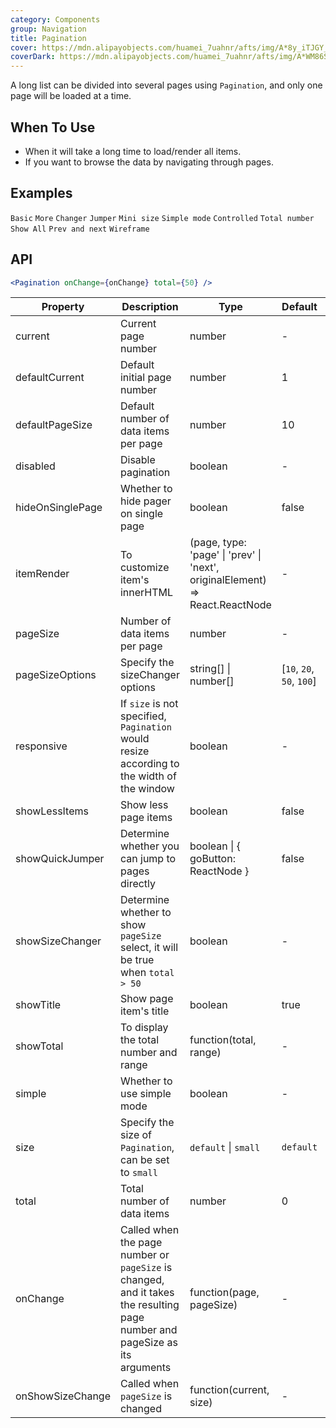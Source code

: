 ```yaml
---
category: Components
group: Navigation
title: Pagination
cover: https://mdn.alipayobjects.com/huamei_7uahnr/afts/img/A*8y_iTJGY_aUAAAAAAAAAAAAADrJ8AQ/original
coverDark: https://mdn.alipayobjects.com/huamei_7uahnr/afts/img/A*WM86SrBC8TsAAAAAAAAAAAAADrJ8AQ/original
---
```


A long list can be divided into several pages using `Pagination`, and only one page will be loaded at a time.

## When To Use

- When it will take a long time to load/render all items.
- If you want to browse the data by navigating through pages.

## Examples

<!-- prettier-ignore -->
<code src="./demo/basic.tsx">Basic</code>
<code src="./demo/more.tsx">More</code>
<code src="./demo/changer.tsx">Changer</code>
<code src="./demo/jump.tsx">Jumper</code>
<code src="./demo/mini.tsx">Mini size</code>
<code src="./demo/simple.tsx">Simple mode</code>
<code src="./demo/controlled.tsx">Controlled</code>
<code src="./demo/total.tsx">Total number</code>
<code src="./demo/all.tsx">Show All</code>
<code src="./demo/itemRender.tsx">Prev and next</code>
<code src="./demo/wireframe.tsx" debug>Wireframe</code>

## API

```jsx
<Pagination onChange={onChange} total={50} />
```

| Property         | Description                                                                                                                | Type                                                                         | Default                    | Version |
| ---------------- | -------------------------------------------------------------------------------------------------------------------------- | ---------------------------------------------------------------------------- | -------------------------- | ------- |
| current          | Current page number                                                                                                        | number                                                                       | -                          |         |
| defaultCurrent   | Default initial page number                                                                                                | number                                                                       | 1                          |         |
| defaultPageSize  | Default number of data items per page                                                                                      | number                                                                       | 10                         |         |
| disabled         | Disable pagination                                                                                                         | boolean                                                                      | -                          |         |
| hideOnSinglePage | Whether to hide pager on single page                                                                                       | boolean                                                                      | false                      |         |
| itemRender       | To customize item's innerHTML                                                                                              | (page, type: 'page' \| 'prev' \| 'next', originalElement) => React.ReactNode | -                          |         |
| pageSize         | Number of data items per page                                                                                              | number                                                                       | -                          |         |
| pageSizeOptions  | Specify the sizeChanger options                                                                                            | string\[] \| number\[]                                                       | \[`10`, `20`, `50`, `100`] |         |
| responsive       | If `size` is not specified, `Pagination` would resize according to the width of the window                                 | boolean                                                                      | -                          |         |
| showLessItems    | Show less page items                                                                                                       | boolean                                                                      | false                      |         |
| showQuickJumper  | Determine whether you can jump to pages directly                                                                           | boolean \| { goButton: ReactNode }                                           | false                      |         |
| showSizeChanger  | Determine whether to show `pageSize` select, it will be true when `total > 50`                                             | boolean                                                                      | -                          |         |
| showTitle        | Show page item's title                                                                                                     | boolean                                                                      | true                       |         |
| showTotal        | To display the total number and range                                                                                      | function(total, range)                                                       | -                          |         |
| simple           | Whether to use simple mode                                                                                                 | boolean                                                                      | -                          |         |
| size             | Specify the size of `Pagination`, can be set to `small`                                                                    | `default` \| `small`                                                         | `default`                  |         |
| total            | Total number of data items                                                                                                 | number                                                                       | 0                          |         |
| onChange         | Called when the page number or `pageSize` is changed, and it takes the resulting page number and pageSize as its arguments | function(page, pageSize)                                                     | -                          |         |
| onShowSizeChange | Called when `pageSize` is changed                                                                                          | function(current, size)                                                      | -                          |         |
